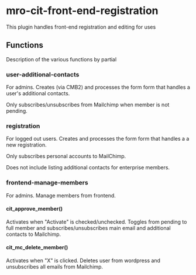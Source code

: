 # mro-cit-front-end-registration

This plugin handles front-end registration and editing for uses

## Functions

Description of the various functions by partial

### user-additional-contacts

For admins. Creates (via CMB2) and processes the form form that handles a user's additional contacts.

Only subscribes/unsubscribes from Mailchimp when member is not pending.

### registration

For logged out users. Creates and processes the form form that handles a a new registration.

Only subscribes personal accounts to MailChimp.

Does not include listing additional contacts for enterprise members.

### frontend-manage-members

For admins. Manage members from frontend.

#### cit_approve_member()

Activates when "Activate" is checked/unchecked. Toggles from pending to full member and subscribes/unsubscribes main email and additional contacts to Mailchimp.

#### cit_mc_delete_member()

Activates when "X" is clicked. Deletes user from wordpress and unsubscribes all emails from Mailchimp.

